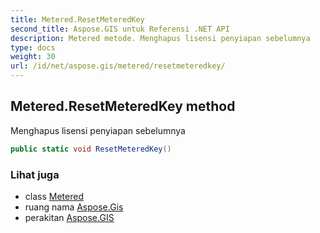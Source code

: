 ```yaml
---
title: Metered.ResetMeteredKey
second_title: Aspose.GIS untuk Referensi .NET API
description: Metered metode. Menghapus lisensi penyiapan sebelumnya
type: docs
weight: 30
url: /id/net/aspose.gis/metered/resetmeteredkey/
---
```

## Metered.ResetMeteredKey method

Menghapus lisensi penyiapan sebelumnya

```csharp
public static void ResetMeteredKey()
```

### Lihat juga

* class [Metered](../)
* ruang nama [Aspose.Gis](../../metered/)
* perakitan [Aspose.GIS](../../../)



